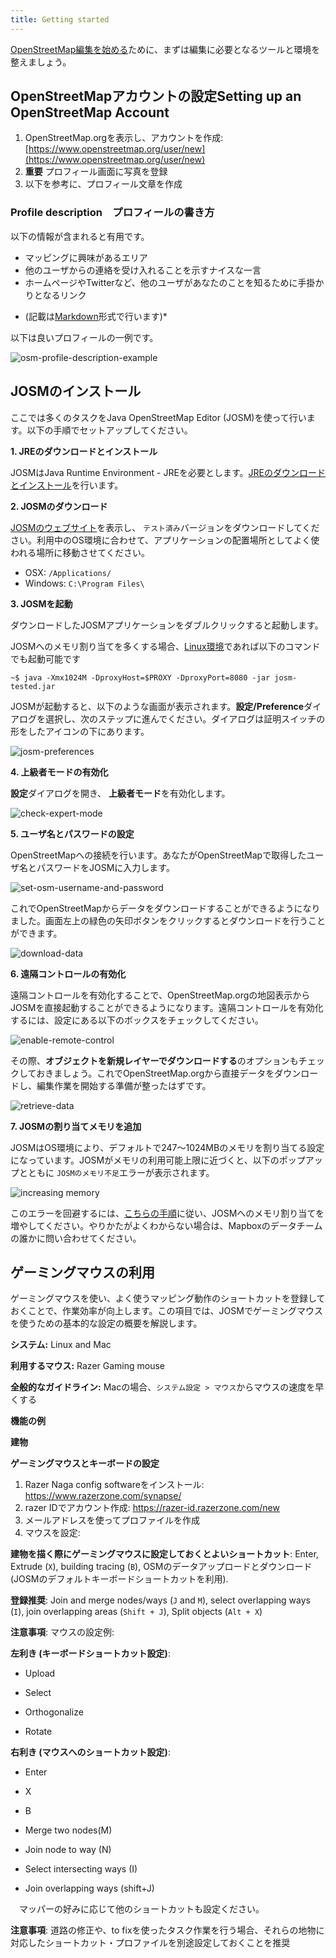 ```yaml
---
title: Getting started
---
```


[OpenStreetMap編集を始める](https://www.mapbox.com/blog/making-the-most-josm/)ために、まずは編集に必要となるツールと環境を整えましょう。

## OpenStreetMapアカウントの設定Setting up an OpenStreetMap Account

1. OpenStreetMap.orgを表示し、アカウントを作成: [https://www.openstreetmap.org/user/new](https://www.openstreetmap.org/user/new)
2. **重要** プロフィール画面に写真を登録
3. 以下を参考に、プロフィール文章を作成

### Profile description　プロフィールの書き方

以下の情報が含まれると有用です。

- マッピングに興味があるエリア
- 他のユーザからの連絡を受け入れることを示すナイスな一言
- ホームページやTwitterなど、他のユーザがあなたのことを知るために手掛かりとなるリンク

* (記載は[Markdown](http://en.wikipedia.org/wiki/Markdown)形式で行います)*

以下は良いプロフィールの一例です。

![osm-profile-description-example]({{site.baseurl}}/images/osm-profile-description-example.png)

## JOSMのインストール

ここでは多くのタスクをJava OpenStreetMap Editor (JOSM)を使って行います。以下の手順でセットアップしてください。

**1. JREのダウンロードとインストール**

JOSMはJava Runtime Environment - JREを必要とします。[JREのダウンロードとインストール]( http://www.oracle.com/technetwork/java/javase/downloads/jre8-downloads-2133155.html)を行います。

**2. JOSMのダウンロード**

[JOSMのウェブサイト](https://josm.openstreetmap.de/wiki/Download)を表示し、 `テスト済み`バージョンをダウンロードしてください。利用中のOS環境に合わせて、アプリケーションの配置場所としてよく使われる場所に移動させてください。

- OSX: `/Applications/`
- Windows: `C:\Program Files\`

**3. JOSMを起動**

ダウンロードしたJOSMアプリケーションをダブルクリックすると起動します。

JOSMへのメモリ割り当てを多くする場合、[Linux環境](http://wiki.openstreetmap.org/wiki/JOSM/Linux)であれば以下のコマンドでも起動可能です

    ~$ java -Xmx1024M -DproxyHost=$PROXY -DproxyPort=8080 -jar josm-tested.jar

JOSMが起動すると、以下のような画面が表示されます。**設定/Preference**ダイアログを選択し、次のステップに進んでください。ダイアログは証明スイッチの形をしたアイコンの下にあります。

![josm-preferences]({{site.baseurl}}/images/josm-preferences.png)

**4. 上級者モードの有効化**

**設定**ダイアログを開き、 **上級者モード**を有効化します。

![check-expert-mode]({{site.baseurl}}/images/check-expert-mode.png)

**5. ユーザ名とパスワードの設定**

OpenStreetMapへの接続を行います。あなたがOpenStreetMapで取得したユーザ名とパスワードをJOSMに入力します。

![set-osm-username-and-password]({{site.baseurl}}/images/set-osm-username-and-password.png)

これでOpenStreetMapからデータをダウンロードすることができるようになりました。画面左上の緑色の矢印ボタンをクリックするとダウンロードを行うことができます。

![download-data]({{site.baseurl}}/images/download-data.gif)

**6. 遠隔コントロールの有効化**

遠隔コントロールを有効化することで、OpenStreetMap.orgの地図表示からJOSMを直接起動することができるようになります。遠隔コントロールを有効化するには、設定にある以下のボックスをチェックしてください。

![enable-remote-control]({{site.baseurl}}/images/enable-remote-control.png)

その際、**オブジェクトを新規レイヤーでダウンロードする**のオプションもチェックしておきましょう。これでOpenStreetMap.orgから直接データをダウンロードし、編集作業を開始する準備が整ったはずです。

![retrieve-data]({{site.baseurl}}/images/retrieve-data.gif)

**7. JOSMの割り当てメモリを追加**

JOSMはOS環境により、デフォルトで247～1024MBのメモリを割り当てる設定になっています。JOSMがメモリの利用可能上限に近づくと、以下のポップアップとともに `JOSMのメモリ不足`エラーが表示されます。

![increasing memory]({{site.baseurl}}/images/increasing-memory.png)

このエラーを回避するには、[こちらの手順](https://gist.github.com/jothirnadh/00352fff58ce2628cc4f#supply-parameters)に従い、JOSMへのメモリ割り当てを増やしてください。やりかたがよくわからない場合は、Mapboxのデータチームの誰かに問い合わせてください。

## ゲーミングマウスの利用

ゲーミングマウスを使い、よく使うマッピング動作のショートカットを登録しておくことで、作業効率が向上します。この項目では、JOSMでゲーミングマウスを使うための基本的な設定の概要を解説します。

**システム:** Linux and Mac

**利用するマウス:** Razer Gaming mouse

**全般的なガイドライン:** Macの場合、`システム設定 > マウス`からマウスの速度を早くする

**機能の例**

**建物**

**ゲーミングマウスとキーボードの設定**

1. Razer Naga config softwareをインストール: https://www.razerzone.com/synapse/
2. razer IDでアカウント作成: https://razer-id.razerzone.com/new
3. メールアドレスを使ってプロファイルを作成
4. マウスを設定: 

**建物を描く際にゲーミングマウスに設定しておくとよいショートカット**: Enter, Extrude (`X`), building tracing (`B`), OSMのデータアップロードとダウンロード (JOSMのデフォルトキーボードショートカットを利用).

**登録推奨**: Join and merge nodes/ways (`J` and `M`), select overlapping ways (`I`), join overlapping areas (`Shift + J`), Split objects (`Alt + X`)

**注意事項**: マウスの設定例:

**左利き (キーボードショートカット設定)**:

   * Upload

   * Select

   * Orthogonalize 

   * Rotate

**右利き (マウスへのショートカット設定)**:

   * Enter

   * X

   * B

   * Merge two nodes(M)

   * Join node to way (N)

   * Select intersecting ways (I)
   
   * Join overlapping ways (shift+J)
   
　マッパーの好みに応じて他のショートカットも設定ください。

**注意事項**: 道路の修正や、to fixを使ったタスク作業を行う場合、それらの地物に対応したショートカット・プロファイルを別途設定しておくことを推奨

